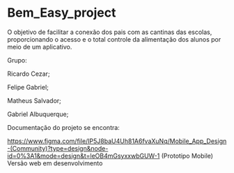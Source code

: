 # Bem_Easy_project
O  objetivo de facilitar a conexão dos pais com as cantinas das escolas, proporcionando o acesso e o total controle da alimentação dos alunos por meio de um aplicativo.

Grupo:

Ricardo Cezar;

Felipe Gabriel;

Matheus Salvador;

Gabriel Albuquerque;



Documentação do projeto se encontra: 

https://www.figma.com/file/IP5J8baU4Uh81A6fvaXuNq/Mobile_App_Design-(Community)?type=design&node-id=0%3A1&mode=design&t=leOB4mGsyxxwbGUW-1  (Prototipo Mobile) Versão web em desenvolvimento 


